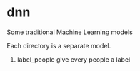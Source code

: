 # dnn
Some traditional Machine Learning models 

Each directory is a separate model.

1. label_people give every people a label

